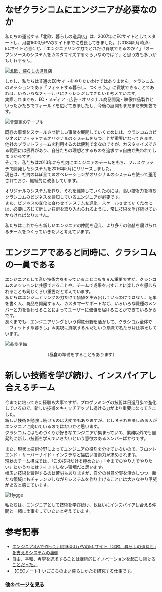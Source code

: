 # なぜクラシコムにエンジニアが必要なのか
<p>
私たちの運営する「北欧、暮らしの道具店」は、2007年にECサイトとしてスタートし、月間1600万PVのサイトまでに成長してきました。（2018年9月時点）<br>
ECサイトと聞くと、「エンジニアリング力でどれだけ貢献できるのか？」「オープンソースのシステムをカスタマイズするぐらいなのでは？」と思う方も多いかもしれません。
</p>

[![北欧、暮らしの道具店](https://s3-ap-northeast-1.amazonaws.com/kurashicom-images/shop/2019-01-22/ec0106e64e7fa6c0206f7e4137a1ff40.png)](https://hokuohkurashi.com/)

<p>
しかし、私たちは普通のECサイトをやりたいわけではありません。クラシコムのミッションである「フィットする暮らし、つくろう。」に貢献できることであれば、いろいろなフィールドにチャレンジしてきたいと考えています。<br>
実際これまでも、EC・メディア・広告・オリジナル商品開発・映像作品製作といったかたちでフィールドを広げてきましたし、今後の展開もまだまだ未知数です。
</p>

![青葉家のテーブル](https://assets.kurashicom.com/blog/uploads/2018/04/26205406/shortmovie_1130_3.jpg)

<p>
既存の事業をスケールさせ新しい事業を展開していくためには、クラシコムのビジネスにフィットするオリジナルのシステムを持つことが重要になってきます。<br>
他社のプラットフォームを利用するのは便利で楽なのですが、カスタマイズできる範囲には限界があり、自分たちの理想とするものを追求する自由が失われてしまうからです。<br>
そこで、私たちは2013年から社内にエンジニアのチームをもち、フルスクラッチで開発したシステムを2016年5月にリリースしました。<br>
現在は、社内のほぼ全てのオペレーションがオリジナルのシステムを使って運用されており、継続的に改善しています。
</p>

<p>
オリジナルのシステムを作り、それを維持していくためには、高い技術力を持ちクラシコムのビジネスを熟知しているエンジニアが必要です。<br>
また、ビジネスの変化に合わせてシステムを進化・スケールさせていくためには、必要に応じて新しい技術を取り入れられるように、常に技術を学び続けていかなければなりません。
</p>

<p>
私たちはこれからも新しいエンジニアの仲間を迎え、より多くの価値を届けられるチームをつくっていきたいと考えています。
</p>

# エンジニアであると同時に、クラシコムの一員である
<p>
エンジニアとして高い技術力をもっていることはもちろん重要ですが、クラシコムのミッションに共感できることや、チームで成果を出すことに楽しさを感じられることも同じくらい重要だと考えています。<br>
私たちはエンジ二アリングの力だけで価値を生み出しているわけではなく、記事を書く人、商品を開発する人、カスタマーサポートなど、いろいろな職種のメンバーと力を合わせることによってユーザーに価値を届けることができているからです。<br>
あくまでも、エンジニアリングという得意分野を活かして、クラシコム全体で「フィットする暮らし」の実現に貢献するんだという意識で私たちは仕事をしています。
</p>

![昼食準備](https://s3-ap-northeast-1.amazonaws.com/kurashicom-images/shop/2019-01-22/2a206f9715f2eba66de909d884a348ad.png)

<p style="text-align: center">（昼食の準備をすることもあります）</p>

# 新しい技術を学び続け、インスパイアし合えるチーム
<p>
今までに培ってきた経験も大事ですが、プログラミングの技術は日進月歩で進化しているので、新しい技術をキャッチアップし続ける力がより重要になってきました。<br>
新しい技術を勉強し続けるのは大変でもありますが、むしろそれを楽しめる人がエンジニアに向いているのではないかと思います。<br>
クラシコムにはものづくりが好きなエンジニアが集まっていて、業務以外でも自発的に新しい技術を学んでいきたいという意欲のあるメンバーばかりです。
</p>

<p>
また、現状は技術分野によってエンジニアの役割を分けていないので、フロントエンド・サーバーサイド・インフラなど幅広い技術力が求められます。<br>
現状のチーム構成では、「この技術だけを極めたい」「今までのやり方でやりたい」という方にはフィットしない環境だと思います。<br>
幅広い技術を習得するのは苦労もありますが、自分の得意分野を活かしつつ、新たな領域にもチャレンジしながらシステムを作り上げることには大きなやり甲斐があると感じています。
</p>

![Hygge](https://s3-ap-northeast-1.amazonaws.com/kurashicom-images/shop/2019-01-22/a59153a1df04cf7f2f2c3f5db9c63f61.png)

<p>
私たちは、エンジニアとして技術を学び続け、お互いにインスパイアし合える仲間と一緒に仕事をしていたいと考えています。
</p>

# 参考記事
- [エンジニア3人で作った月間1600万PVのECサイト「北欧、暮らしの道具店」を支えるシステムの裏側](https://www.wantedly.com/companies/kurashicom/post_articles/63125)
- [自由、平和、希望を追求することは継続的にイノベーションを起こし続けることだった。](https://kurashicom.jp/1234)
- [【CEOノート】いごこちのよい暮らしかたを研究する仕事です。](https://kurashicom.jp/370)

### [他のページを見る](./index.md)
